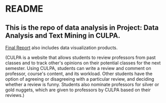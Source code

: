 README
==================
## This is the repo of data analysis in Project: Data Analysis and Text Mining in CULPA.
[Final Report](https://yiginger.github.io/bubble_cloud/EDAV_YiJiang.html) also includes data visualization products.

(CULPA is a website that allows students to review professors from past classes and to track other's opinions on their potential classes for the next semester.
Using CULPA, students can write a review and comment on professor, course's content, and its workload. Other students have the option of agreeing or disagreeing with a particular review, and deciding whether a review is funny. Students also nominate professors for silver or gold nuggets, which are given to professors by CULPA based on their reviews.)

